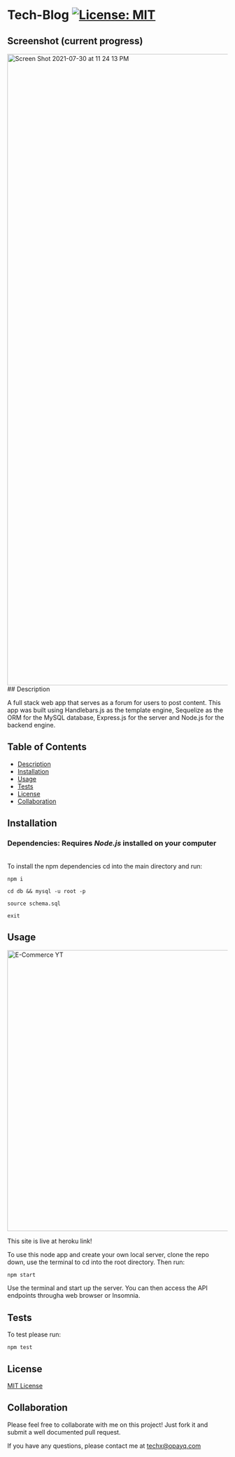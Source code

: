 # Tech-Blog [![License: MIT](https://img.shields.io/badge/License-MIT-yellow.svg)](https://opensource.org/licenses/MIT)

## Screenshot (current progress)
<img width="1440" alt="Screen Shot 2021-07-30 at 11 24 13 PM" src="https://user-images.githubusercontent.com/70029654/127727420-37cfc7ad-adbf-42a3-aa6d-40136f673735.png">
## Description

A full stack web app that serves as a forum for users to post content. This app was built using Handlebars.js as the template engine, Sequelize as the ORM for the MySQL database, Express.js for the server and Node.js for the backend engine.

## Table of Contents

- [Description](#Description)
- [Installation](#Installation)
- [Usage](#Usage)
- [Tests](#Tests)
- [License](#License)
- [Collaboration](#Collaboration)

## Installation

### Dependencies: **Requires** **_Node.js_** installed on your computer

\
To install the npm dependencies cd into the main directory and run:

```
npm i

cd db && mysql -u root -p

source schema.sql

exit
```

## Usage

[<img width="641" alt="E-Commerce YT" src="https://user-images.githubusercontent.com/70029654/127418692-d2cb1d89-3035-4297-b518-7e3b020bb243.png">](https://youtu.be/K8jG-aDC6J8)

This site is live at heroku link!

To use this node app and create your own local server, clone the repo down, use the terminal to cd into the root directory. Then run:

```
npm start
```

Use the terminal and start up the server. You can then access the API endpoints througha web browser or Insomnia.

## Tests

To test please run:

```
npm test
```

## License

[MIT License](https://opensource.org/licenses/MIT)

## Collaboration

Please feel free to collaborate with me on this project! Just fork it and submit a well documented pull request.

If you have any questions, please contact me at techx@opayq.com
